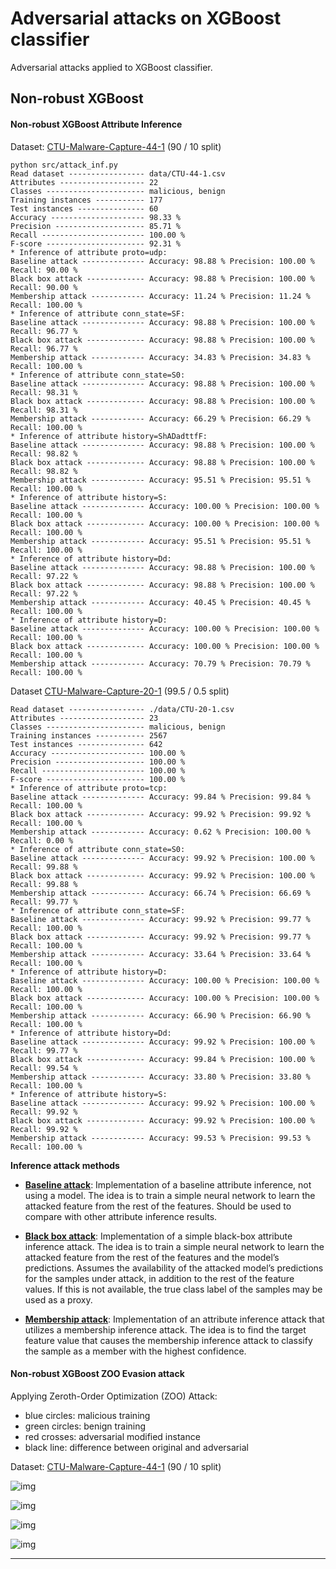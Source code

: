 # Adversarial attacks on XGBoost classifier

Adversarial attacks applied to XGBoost classifier.

## Non-robust XGBoost

#### Non-robust XGBoost Attribute Inference

Dataset: [CTU-Malware-Capture-44-1](../data/CTU-44-1.csv) (90 / 10 split)

```text
python src/attack_inf.py
Read dataset ----------------- data/CTU-44-1.csv
Attributes ------------------- 22
Classes ---------------------- malicious, benign
Training instances ----------- 177
Test instances --------------- 60
Accuracy --------------------- 98.33 %
Precision -------------------- 85.71 %
Recall ----------------------- 100.00 %
F-score ---------------------- 92.31 %
* Inference of attribute proto=udp:
Baseline attack -------------- Accuracy: 98.88 % Precision: 100.00 % Recall: 90.00 %
Black box attack ------------- Accuracy: 98.88 % Precision: 100.00 % Recall: 90.00 %
Membership attack ------------ Accuracy: 11.24 % Precision: 11.24 % Recall: 100.00 %
* Inference of attribute conn_state=SF:
Baseline attack -------------- Accuracy: 98.88 % Precision: 100.00 % Recall: 96.77 %
Black box attack ------------- Accuracy: 98.88 % Precision: 100.00 % Recall: 96.77 %
Membership attack ------------ Accuracy: 34.83 % Precision: 34.83 % Recall: 100.00 %
* Inference of attribute conn_state=S0:
Baseline attack -------------- Accuracy: 98.88 % Precision: 100.00 % Recall: 98.31 %
Black box attack ------------- Accuracy: 98.88 % Precision: 100.00 % Recall: 98.31 %
Membership attack ------------ Accuracy: 66.29 % Precision: 66.29 % Recall: 100.00 %
* Inference of attribute history=ShADadttfF:
Baseline attack -------------- Accuracy: 98.88 % Precision: 100.00 % Recall: 98.82 %
Black box attack ------------- Accuracy: 98.88 % Precision: 100.00 % Recall: 98.82 %
Membership attack ------------ Accuracy: 95.51 % Precision: 95.51 % Recall: 100.00 %
* Inference of attribute history=S:
Baseline attack -------------- Accuracy: 100.00 % Precision: 100.00 % Recall: 100.00 %
Black box attack ------------- Accuracy: 100.00 % Precision: 100.00 % Recall: 100.00 %
Membership attack ------------ Accuracy: 95.51 % Precision: 95.51 % Recall: 100.00 %
* Inference of attribute history=Dd:
Baseline attack -------------- Accuracy: 98.88 % Precision: 100.00 % Recall: 97.22 %
Black box attack ------------- Accuracy: 98.88 % Precision: 100.00 % Recall: 97.22 %
Membership attack ------------ Accuracy: 40.45 % Precision: 40.45 % Recall: 100.00 %
* Inference of attribute history=D:
Baseline attack -------------- Accuracy: 100.00 % Precision: 100.00 % Recall: 100.00 %
Black box attack ------------- Accuracy: 100.00 % Precision: 100.00 % Recall: 100.00 %
Membership attack ------------ Accuracy: 70.79 % Precision: 70.79 % Recall: 100.00 %
```

Dataset [CTU-Malware-Capture-20-1](../data/CTU-20-1.csv) (99.5 / 0.5 split)

```text
Read dataset ----------------- ./data/CTU-20-1.csv
Attributes ------------------- 23
Classes ---------------------- malicious, benign
Training instances ----------- 2567
Test instances --------------- 642
Accuracy --------------------- 100.00 %
Precision -------------------- 100.00 %
Recall ----------------------- 100.00 %
F-score ---------------------- 100.00 %
* Inference of attribute proto=tcp:
Baseline attack -------------- Accuracy: 99.84 % Precision: 99.84 % Recall: 100.00 %
Black box attack ------------- Accuracy: 99.92 % Precision: 99.92 % Recall: 100.00 %
Membership attack ------------ Accuracy: 0.62 % Precision: 100.00 % Recall: 0.00 %
* Inference of attribute conn_state=S0:
Baseline attack -------------- Accuracy: 99.92 % Precision: 100.00 % Recall: 99.88 %
Black box attack ------------- Accuracy: 99.92 % Precision: 100.00 % Recall: 99.88 %
Membership attack ------------ Accuracy: 66.74 % Precision: 66.69 % Recall: 99.77 %
* Inference of attribute conn_state=SF:
Baseline attack -------------- Accuracy: 99.92 % Precision: 99.77 % Recall: 100.00 %
Black box attack ------------- Accuracy: 99.92 % Precision: 99.77 % Recall: 100.00 %
Membership attack ------------ Accuracy: 33.64 % Precision: 33.64 % Recall: 100.00 %
* Inference of attribute history=D:
Baseline attack -------------- Accuracy: 100.00 % Precision: 100.00 % Recall: 100.00 %
Black box attack ------------- Accuracy: 100.00 % Precision: 100.00 % Recall: 100.00 %
Membership attack ------------ Accuracy: 66.90 % Precision: 66.90 % Recall: 100.00 %
* Inference of attribute history=Dd:
Baseline attack -------------- Accuracy: 99.92 % Precision: 100.00 % Recall: 99.77 %
Black box attack ------------- Accuracy: 99.84 % Precision: 100.00 % Recall: 99.54 %
Membership attack ------------ Accuracy: 33.80 % Precision: 33.80 % Recall: 100.00 %
* Inference of attribute history=S:
Baseline attack -------------- Accuracy: 99.92 % Precision: 100.00 % Recall: 99.92 %
Black box attack ------------- Accuracy: 99.92 % Precision: 100.00 % Recall: 99.92 %
Membership attack ------------ Accuracy: 99.53 % Precision: 99.53 % Recall: 100.00 %
```

**Inference attack methods**

- [**Baseline attack**][BL]: Implementation of a baseline attribute inference, not using a model. The idea is to 
    train a simple neural network to learn the attacked feature from the rest of the features. Should be used to 
    compare with other attribute inference results. 

- [**Black box attack**][BB]: Implementation of a simple black-box attribute inference attack. The idea is to train 
    a simple neural network to learn the attacked feature from the rest of the features and the model’s predictions. 
    Assumes the availability of the attacked model’s predictions for the samples under attack, in addition to the rest 
    of the feature values. If this is not available, the true class label of the samples may be used as a proxy. 

- [**Membership attack**][MS]: Implementation of an attribute inference attack that utilizes a membership inference 
    attack. The idea is to find the target feature value that causes the membership inference attack to classify the 
    sample as a member with the highest confidence.

[BL]: https://adversarial-robustness-toolbox.readthedocs.io/en/latest/modules/attacks/inference/attribute_inference.html#attribute-inference-baseline
[BB]: https://adversarial-robustness-toolbox.readthedocs.io/en/latest/modules/attacks/inference/attribute_inference.html#attribute-inference-black-box
[MS]: https://adversarial-robustness-toolbox.readthedocs.io/en/latest/modules/attacks/inference/attribute_inference.html#attribute-inference-membership

#### Non-robust XGBoost ZOO Evasion attack

Applying Zeroth-Order Optimization (ZOO) Attack:

- blue circles: malicious training 
- green circles: benign training 
- red crosses: adversarial modified instance
- black line: difference between original and adversarial


Dataset: [CTU-Malware-Capture-44-1](../data/CTU-44-1.csv) (90 / 10 split)

![img](non_robust_1.png) 

![img](non_robust_2.png) 

![img](non_robust_3.png) 

![img](non_robust_4.png) 

---

<!-- 

Dataset [CTU-Malware-Capture-20-1](../data/CTU-20-1.csv) (99.5 / 0.5 split)

![img](non_robust_1.png) 

![img](non_robust_2.png) 

![img](non_robust_3.png) 

![img](non_robust_4.png) 

-->
